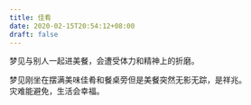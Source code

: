 ```yaml
---
title: 佳肴
date: 2020-02-15T20:54:12+08:00
draft: false
---
```


梦见与别人一起进美餐，会遭受体力和精神上的折磨。<br>


梦见刚坐在摆满美味佳肴和餐桌旁但是美餐突然无影无踪，是祥兆。<br>
灾难能避免，生活会幸福。<br>
